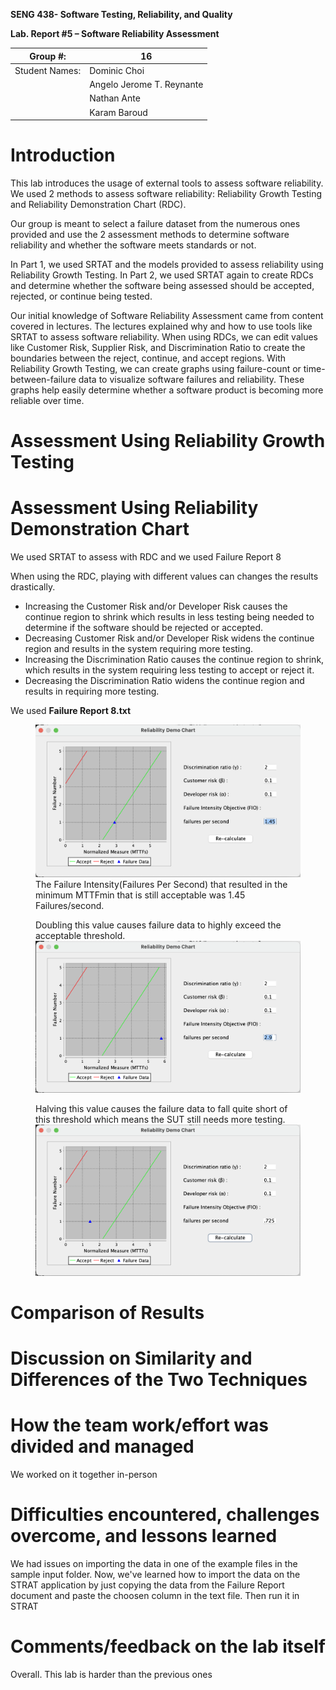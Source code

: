 **SENG 438- Software Testing, Reliability, and Quality**

**Lab. Report \#5 – Software Reliability Assessment**

| Group \#:      | 16                        |
| -------------- | ------------------------- |
| Student Names: | Dominic Choi              |
|                | Angelo Jerome T. Reynante |
|                | Nathan Ante               |
|                | Karam Baroud              |

# Introduction
This lab introduces the usage of external tools to assess software reliability. We used 2 methods to assess software reliability: Reliability Growth Testing and Reliability Demonstration Chart (RDC).

Our group is meant to select a failure dataset from the numerous ones provided and use the 2 assessment methods to determine software reliability and whether the software meets standards or not. 

In Part 1, we used SRTAT and the models provided to assess reliability using Reliability Growth Testing.
In Part 2, we used SRTAT again to create RDCs and determine whether the software being assessed should be accepted, rejected, or continue being tested.

Our initial knowledge of Software Reliability Assessment came from content covered in lectures. The lectures explained why and how to use tools like SRTAT to assess software reliability. When using RDCs, we can edit values like Customer Risk, Supplier Risk, and Discrimination Ratio to create the boundaries between the reject, continue, and accept regions. With Reliability Growth Testing, we can create graphs using failure-count or time-between-failure data to visualize software failures and reliability. These graphs help easily determine whether a software product is becoming more reliable over time.

# Assessment Using Reliability Growth Testing 


# Assessment Using Reliability Demonstration Chart 
We used SRTAT to assess with RDC and we used Failure Report 8<br/>

When using the RDC, playing with different values can changes the results drastically. 
- Increasing the Customer Risk and/or Developer Risk causes the continue region to shrink which results in less testing being needed to determine if the software should be rejected or accepted. 
- Decreasing Customer Risk and/or Developer Risk widens the continue region and results in the system requiring more testing.
- Increasing the Discrimination Ratio causes the continue region to shrink, which results in the system requiring less testing to accept or reject it.
- Decreasing the Discrimination Ratio widens the continue region and results in requiring more testing.

<!-- - here is the time between failures dataset used for RDC assessment -->

We used **Failure Report 8.txt**

<figure>
<img src="./images/RDC_minimum_intensity.png" title="test">
<figcaption>The Failure Intensity(Failures Per Second) that resulted in the minimum MTTFmin that is still acceptable was 1.45 Failures/second.</figcaption>
</figure>

<figure>
<figcaption>Doubling this value causes failure data to highly exceed the acceptable threshold.</figcaption>
<img src="./images/RDC_double_intensity.png">
</figure>

<figure>
<figcaption>
Halving this value causes the failure data to fall quite short of this threshold which means the SUT still needs more testing.
</figcaption>
<img src="./images/RDC_half_intensity.png">
</figure>


# Comparison of Results



# Discussion on Similarity and Differences of the Two Techniques


# How the team work/effort was divided and managed
We worked on it together in-person

# Difficulties encountered, challenges overcome, and lessons learned
We had issues on importing the data in one of the example files in the sample input folder. Now, we've learned how to import the data on the STRAT application by just copying the data from the Failure Report document and paste the choosen column in the text file. Then run it in STRAT

# Comments/feedback on the lab itself
Overall. This lab is harder than the previous ones
